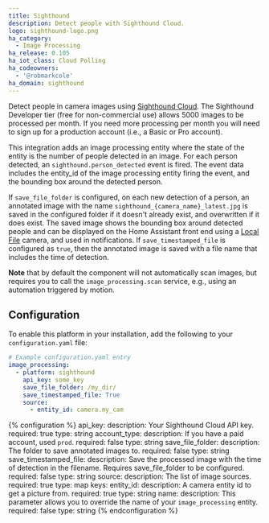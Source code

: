 ```yaml
---
title: Sighthound
description: Detect people with Sighthound Cloud.
logo: sighthound-logo.png
ha_category:
  - Image Processing
ha_release: 0.105
ha_iot_class: Cloud Polling
ha_codeowners:
  - '@robmarkcole'
ha_domain: sighthound
---
```


Detect people in camera images using [Sighthound Cloud](https://www.sighthound.com/products/cloud). The Sighthound Developer tier (free for non-commercial use) allows 5000 images to be processed per month. If you need more processing per month you will need to sign up for a production account (i.e., a Basic or Pro account).

This integration adds an image processing entity where the state of the entity is the number of people detected in an image. For each person detected, an `sighthound.person_detected` event is fired. The event data includes the entity_id of the image processing entity firing the event, and the bounding box around the detected person. 

If `save_file_folder` is configured, on each new detection of a person, an annotated image with the name `sighthound_{camera_name}_latest.jpg` is saved in the configured folder if it doesn't already exist, and overwritten if it does exist. The saved image shows the bounding box around detected people and can be displayed on the Home Assistant front end using a [Local File](/integrations/local_file/) camera, and used in notifications. If `save_timestamped_file` is configured as `true`, then the annotated image is saved with a file name that includes the time of detection.

**Note** that by default the component will not automatically scan images, but requires you to call the `image_processing.scan` service, e.g.,  using an automation triggered by motion.

## Configuration

To enable this platform in your installation, add the following to your `configuration.yaml` file:

```yaml
# Example configuration.yaml entry
image_processing:
  - platform: sighthound
    api_key: some_key
    save_file_folder: /my_dir/
    save_timestamped_file: True
    source:
      - entity_id: camera.my_cam
```

{% configuration %}
api_key:
  description: Your Sighthound Cloud API key.
  required: true
  type: string
account_type:
  description: If you have a paid account, used `prod`.
  required: false
  type: string
save_file_folder:
  description: The folder to save annotated images to.
  required: false
  type: string
save_timestamped_file:
  description: Save the processed image with the time of detection in the filename. Requires save_file_folder to be configured.
  required: false
  type: string
source:
  description: The list of image sources.
  required: true
  type: map
  keys:
    entity_id:
      description: A camera entity id to get a picture from.
      required: true
      type: string
    name:
      description: This parameter allows you to override the name of your `image_processing` entity.
      required: false
      type: string
{% endconfiguration %}

